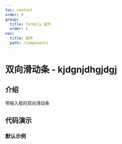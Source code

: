 ```yaml
---
toc: content
order: 9
group:
  title: formily 组件
  order: 1
nav:
  title: 组件
  path: /components
---
```


# 双向滑动条 - kjdgnjdhgjdgj

## 介绍

带输入框的双向滑动条

## 代码演示

### 默认示例

<code src="./demos/default.tsx"></code>

<API></API>

